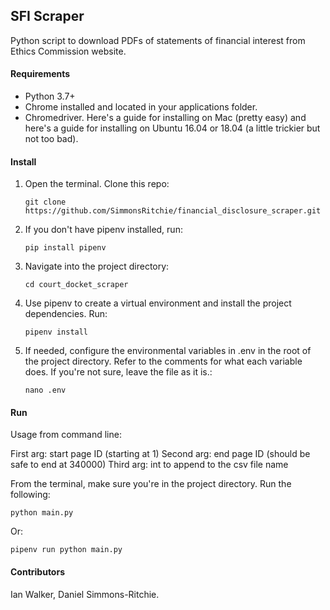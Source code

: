 ## SFI Scraper

Python script to download PDFs of statements of financial interest from Ethics Commission website.

#### Requirements

- Python 3.7+
- Chrome installed and located in your applications folder.
- Chromedriver. Here's a guide for installing on Mac (pretty easy) and here's a guide for installing on Ubuntu 16.04
 or 18.04 (a little trickier but not too bad).

#### Install

1. Open the terminal. Clone this repo:

    `git clone https://github.com/SimmonsRitchie/financial_disclosure_scraper.git`

2. If you don't have pipenv installed, run:

    `pip install pipenv`

3. Navigate into the project directory:

    `cd court_docket_scraper`
     
4. Use pipenv to create a virtual environment and install the project 
dependencies. Run:

    `pipenv install`

5. If needed, configure the environmental variables in .env in the root of the project directory. Refer to the
 comments for what each variable does. If you're not sure, leave the file as it is.:

    `nano .env`

#### Run
Usage from command line:

First arg: start page ID (starting at 1)
Second arg: end page ID (should be safe to end at 340000)
Third arg: int to append to the csv file name

From the terminal, make sure you're in the project directory. Run the following:

```python main.py```

Or:

```pipenv run python main.py```

#### Contributors

Ian Walker, Daniel Simmons-Ritchie.